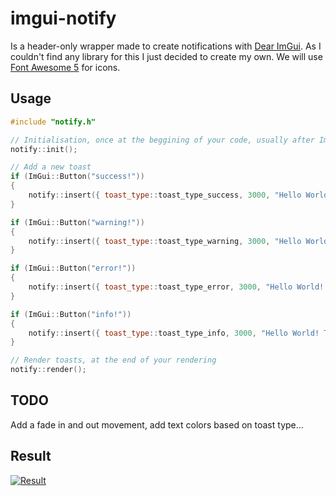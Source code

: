# imgui-notify
Is a header-only wrapper made to create notifications with [Dear ImGui](https://github.com/ocornut/imgui). As I couldn't find any library for this I just decided to create my own. We will use [Font Awesome 5](https://fontawesome.com/) for icons.

## Usage
```c++
#include "notify.h"

// Initialisation, once at the beggining of your code, usually after ImGui_ImplDX12_Init()
notify::init();

// Add a new toast
if (ImGui::Button("success!"))
{
    notify::insert({ toast_type::toast_type_success, 3000, "Hello World! This is a success! %s", "We can also format here:)" });
}

if (ImGui::Button("warning!"))
{
    notify::insert({ toast_type::toast_type_warning, 3000, "Hello World! This is a warning!" });
}

if (ImGui::Button("error!"))
{
    notify::insert({ toast_type::toast_type_error, 3000, "Hello World! This is an error!" });
}

if (ImGui::Button("info!"))
{
    notify::insert({ toast_type::toast_type_info, 3000, "Hello World! This is an info!" });
}

// Render toasts, at the end of your rendering
notify::render();
```

## TODO
Add a fade in and out movement, add text colors based on toast type...

## Result
[![Result](https://i.gyazo.com/a6ae4c884aa5a0ea24acdb80501b8f6f.gif)](https://gyazo.com/a6ae4c884aa5a0ea24acdb80501b8f6f)
